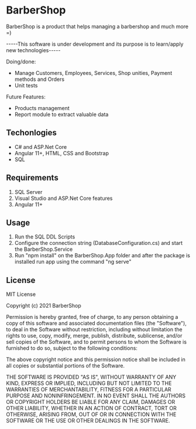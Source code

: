 # BarberShop

BarberShop is a product that helps managing a barbershop and much more =)

-----This software is under development and its purpose is to learn/apply new technologies-----

Doing/done:
- Manage Customers, Employees, Services, Shop unities, Payment methods and Orders
- Unit tests

Future Features:
- Products management
- Report module to extract valuable data


## Techonlogies

- C# and ASP.Net Core
- Angular 11+, HTML, CSS and Bootstrap
- SQL

## Requirements

1. SQL Server
2. Visual Studio and ASP.Net Core features
3. Angular 11+

## Usage

1. Run the SQL DDL Scripts
2. Configure the connection string (DatabaseConfiguration.cs) and start the BarberShop.Service
3. Run "npm install" on the BarberShop.App folder and after the package is installed run app using the command "ng serve"


## License
MIT License

Copyright (c) 2021 BarberShop

Permission is hereby granted, free of charge, to any person obtaining a copy
of this software and associated documentation files (the "Software"), to deal
in the Software without restriction, including without limitation the rights
to use, copy, modify, merge, publish, distribute, sublicense, and/or sell
copies of the Software, and to permit persons to whom the Software is
furnished to do so, subject to the following conditions:

The above copyright notice and this permission notice shall be included in all
copies or substantial portions of the Software.

THE SOFTWARE IS PROVIDED "AS IS", WITHOUT WARRANTY OF ANY KIND, EXPRESS OR
IMPLIED, INCLUDING BUT NOT LIMITED TO THE WARRANTIES OF MERCHANTABILITY,
FITNESS FOR A PARTICULAR PURPOSE AND NONINFRINGEMENT. IN NO EVENT SHALL THE
AUTHORS OR COPYRIGHT HOLDERS BE LIABLE FOR ANY CLAIM, DAMAGES OR OTHER
LIABILITY, WHETHER IN AN ACTION OF CONTRACT, TORT OR OTHERWISE, ARISING FROM,
OUT OF OR IN CONNECTION WITH THE SOFTWARE OR THE USE OR OTHER DEALINGS IN THE
SOFTWARE.

